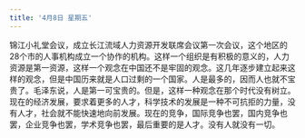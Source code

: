 ```yaml
---
title: '4月8日 星期五'
---
```


锦江小礼堂会议，成立长江流域人力资源开发联席会议第一次会议，这个地区的28个市的人事机构成立一个协作的机构。这样一个组织是有积极的意义的，人力资源是第一资源，这样一个观念在中国还不是牢固的观念。这几年逐步建立起来这样的观念，但是中国历来就是人口过剩的一个国家。人是最多的，因而人也就不宝贵了。毛泽东说，人是第一可宝贵的。但是，这样一种观念在那个时代没有树立。现在的经济发展，要求着更多的人才，科学技术的发展是一种不可抗拒的力量，没有人才，社会就不能快速地向前发展。现在的竞争，国际竞争也罢，国内竞争也罢，企业竞争也罢，学术竞争也罢，最后重要的是人才。没有人就没有一切。

